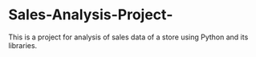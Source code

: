 # Sales-Analysis-Project-
This is a project for analysis of sales data of a store using Python and its libraries. 
